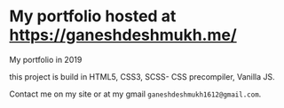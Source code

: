 # My portfolio hosted at https://ganeshdeshmukh.me/

My portfolio in 2019

this project is build in HTML5, CSS3, SCSS- CSS precompiler, Vanilla JS.

Contact me on my site or at my gmail `ganeshdeshmukh1612@gmail.com`.
